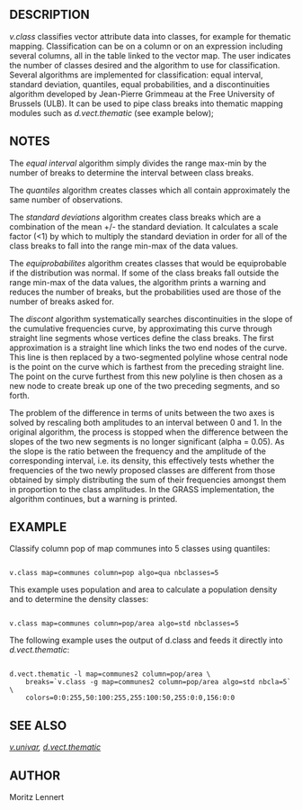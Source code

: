 
## DESCRIPTION

*v.class* classifies vector attribute data into classes, for
example for thematic mapping. Classification can be on a column or on an
expression including several columns, all in the table linked to the
vector map. The user indicates the number of classes desired and the
algorithm to use for classification.
Several algorithms are implemented for classification: equal interval,
standard deviation, quantiles, equal probabilities, and a discontinuities
algorithm developed by Jean-Pierre Grimmeau at the Free University of
Brussels (ULB).
It can be used to pipe class breaks into thematic mapping modules such
as *d.vect.thematic* (see example below);

## NOTES

The *equal interval* algorithm simply divides the range max-min
by the number of breaks to determine the interval between class breaks.

The *quantiles* algorithm creates classes which all contain
approximately the same number of observations.

The *standard deviations* algorithm creates class breaks which
are a combination of the mean +/- the standard deviation. It calculates
a scale factor (<1) by which to multiply the standard deviation in
order for all of the class breaks to fall into the range min-max of the
data values.

The *equiprobabilites* algorithm creates classes that would be
equiprobable if the distribution was normal. If some of the class breaks
fall outside the range min-max of the data values, the algorithm prints
a warning and reduces the number of breaks, but the probabilities used
are those of the number of breaks asked for.

The *discont* algorithm systematically searches discontinuities
in the slope of the cumulative frequencies curve, by approximating this
curve through straight line segments whose vertices define the class
breaks. The first approximation is a straight line which links the two
end nodes of the curve. This line is then replaced by a two-segmented
polyline whose central node is the point on the curve which is farthest
from the preceding straight line. The point on the curve furthest from
this new polyline is then chosen as a new node to create break up one of
the two preceding segments, and so forth.

The problem of the difference in terms of units between the two axes
is solved by rescaling both amplitudes to an interval between 0 and 1.
In the original algorithm, the process is stopped when the difference between
the slopes of the two new segments is no longer significant (alpha = 0.05). As
the slope is the ratio between the frequency and the amplitude of the corresponding
interval, i.e. its density, this effectively tests whether the frequencies
of the two newly proposed classes are different from those obtained by
simply distributing the sum of their frequencies amongst them in proportion
to the class amplitudes. In the GRASS implementation, the algorithm
continues, but a warning is printed.

## EXAMPLE

Classify column pop of map communes into 5 classes using quantiles:

```

v.class map=communes column=pop algo=qua nbclasses=5

```

This example uses population and area to calculate a population density
and to determine the density classes:

```

v.class map=communes column=pop/area algo=std nbclasses=5

```

The following example uses the output of d.class and feeds it directly
into *d.vect.thematic*:

```

d.vect.thematic -l map=communes2 column=pop/area \
    breaks=`v.class -g map=communes2 column=pop/area algo=std nbcla=5` \
    colors=0:0:255,50:100:255,255:100:50,255:0:0,156:0:0

```

## SEE ALSO

*[v.univar](v.univar.html),
[d.vect.thematic](d.vect.thematic.html)*

## AUTHOR

Moritz Lennert
